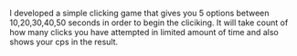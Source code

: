 I developed a simple clicking game that gives you 5 options between 10,20,30,40,50 seconds in order to begin the cliciking. It will take count of how many clicks you have attempted in limited amount of time and also shows your cps in the result. 
